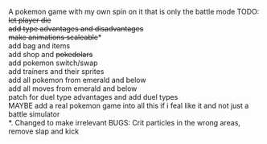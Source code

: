 A pokemon game with my own spin on it that is only the battle mode
TODO:\
~~let player die~~ \
~~add type advantages and disadvantages~~\
~~make animations scaleable~~*\
add bag and items\
add shop and ~~pokedolars~~\
add pokemon switch/swap\
add trainers and their sprites\
add all pokemon from emerald and below\
add all moves from emerald and below\
patch for duel type advantages and add duel types\
MAYBE add a real pokemon game into all this if i feal like it and not just a battle simulator\
*. Changed to make irrelevant
BUGS:
	Crit particles in the wrong areas, remove slap and kick
